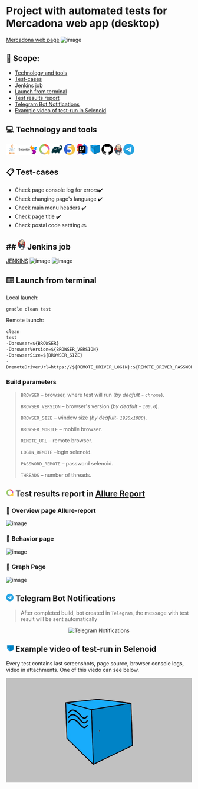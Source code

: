 # Project with automated tests for Mercadona web app (desktop)
[Mercadona web page](https://www.mercadona.es/)
![image](https://user-images.githubusercontent.com/65370123/180198794-47f0d92e-321a-4890-ae74-431a715fc8ec.png)

## :page_with_curl: Scope:

- <a href="#computer-сode_stack">Technology and tools</a>
- <a href="#clipboard-Test-cases">Test-cases</a>
- <a href="#Jenkins-job">Jenkins job</a>
- <a href="#keyboard-запуск-из-терминала">Launch from terminal</a>
- <a href="#bar_chart-allure-отчет">Test results report</a>
- <a href="#robot-отчет-в-telegram">Telegram Bot Notifications</a>
- <a href="#film_projector-видео-пример-прохождения-тестов">Example video of test-run in Selenoid</a>

## :computer: Technology and tools
<p align="left"> 
<img width="6%" title="Java" src="images/java-logo-vector.png">
<img width="10%" title="Selenide" src="images/selenide-logo-big.png">
<img width="6%" title="Allure Report" src="images/allurereport-logo.png">
<img width="6%" title="Gradle" src="images/gradle-knowledge-graph-logo.png">
<img width="6%" title="JUnit5" src="images/junit5-logo.png">
<img width="6%" title="IntelliJ IDEA" src="images/IntelliJ_IDEA_Icon.svg.png">
<img width="6%" title="Selenoid" src="images/selenoid-logo.png">
<img width="6%" title="GitHub" src="images/github-logo.png">
<img width="4%" title="Jenkins" src="images/jenkins-logo.png">
<img width="6%" title="Telegram" src="images/Telegram_2019_Logo.svg.png">
</p>

## :clipboard: Test-cases
- Check page console log for errors:heavy_check_mark:
- Check changing page's language :heavy_check_mark:
- Check main menu headers :heavy_check_mark:
- Check page title :heavy_check_mark:
- Check postal code settting :soon:

## ## <img width="4%" title="Allure Report" src="images/jenkins-logo.png"> Jenkins job
[JENKINS](https://jenkins.autotests.cloud/job/Student12_Diplom_DemoProject/)
![image](https://user-images.githubusercontent.com/65370123/180200201-86bbc089-6907-4a0d-8c20-423c930c7cee.png)
![image](https://user-images.githubusercontent.com/65370123/180200851-987bedd8-f403-4138-a058-3a375efac674.png)


## :keyboard: Launch from terminal
Local launch:
```
gradle clean test
```


Remote launch:
```
clean
test
-Dbrowser=${BROWSER}
-DbrowserVersion=${BROWSER_VERSION}
-DbrowserSize=${BROWSER_SIZE}
-DremoteDriverUrl=https://${REMOTE_DRIVER_LOGIN}:${REMOTE_DRIVER_PASSWORD}@${REMOTE_DRIVER_URL}/wd/hub/
```
### Build parameters

> <code>BROWSER</code> – browser, where test will run (_by deafult - <code>chrome</code>_).
>
> <code>BROWSER_VERSION</code> – browser's version (_by deafult - <code>100.0</code>_).
>
> <code>BROWSER_SIZE</code> – window size (_by deafult- <code>1920x1080</code>_).
> 
> <code>BROWSER_MOBILE</code> – mobile browser.
>
> <code>REMOTE_URL</code> – remote browser.
> 
> <code>LOGIN_REMOTE</code> –login selenoid.
> 
> <code>PASSWORD_REMOTE</code> – password selenoid.
> 
> <code>THREADS</code> – number of threads.

## <img width="4%" title="Allure Report" src="images/allurereport-logo.png"> Test results report in [Allure Report](https://jenkins.autotests.cloud/job/Student12_Diplom_DemoProject/14/allure/)

### :pushpin: Overview page Allure-report

![image](https://user-images.githubusercontent.com/65370123/180204572-c68358b8-285f-458a-9577-744ce8d17815.png)

### :pushpin: Behavior page

![image](https://user-images.githubusercontent.com/65370123/180204881-6121bc72-95aa-4a01-ab15-81627ad6b970.png)


### :pushpin: Graph Page

![image](https://user-images.githubusercontent.com/65370123/180205230-8fdce665-70f7-4721-8de3-52b776ca6dc5.png)



## <img width="4%" title="Telegram" src="images/Telegram_2019_Logo.svg.png"> Telegram Bot Notifications

> After completed build, bot created in <code>Telegram</code>, the message with test result will be sent automatically 
<p align="center">
<img title="Telegram Notifications" src="images/screenshots/telegram-report.png">
</p>

## <img width="4%" title="Telegram" src="images/selenoid-logo.png"> Example video of test-run in Selenoid

Every test contains last screenshots, page source, browser console logs, video in attachments. One of this viedo can see below.
<p align="center">
<img title="Selenoid Video" src="images/для демо проекта.gif">
</p>
